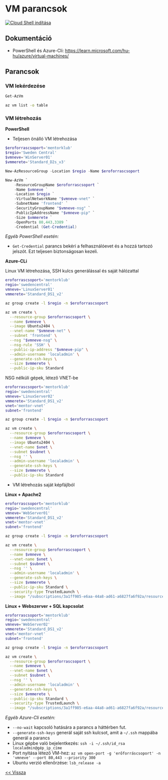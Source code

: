 # VM parancsok

[![Cloud Shell indítása](https://learn.microsoft.com/azure/cloud-shell/media/embed-cloud-shell/launch-cloud-shell-1.png)](https://shell.azure.com)
## Dokumentáció

- PowerShell és Azure-Cli: https://learn.microsoft.com/hu-hu/azure/virtual-machines/

## Parancsok

### VM lekérdezése

```powershell
Get-AzVm
```

```bash
az vm list -o table
```

### VM létrehozás

**PowerShell**

- Teljesen önálló VM létrehozása

```powershell
$eroforrascsoport='mentorklub'
$regio='Sweden Central'
$vmneve='WinServer01'
$vmmerete='Standard_D2s_v3'
```

```powershell
New-AzResourceGroup -Location $regio -Name $eroforrascsoport
```

```powershell
New-AzVm `
    -ResourceGroupName $eroforrascsoport `
    -Name $vmneve `
    -Location $regio `
    -VirtualNetworkName "$vmneve-vnet" `
    -SubnetName 'frontend' `
    -SecurityGroupName "$vmneve-nsg" `
    -PublicIpAddressName "$vmneve-pip" `
    -Size $vmmerete `
    -OpenPorts 80,443,3389 `
    -Credential (Get-Credential)
```

_Egyéb PowerShell esetén:_
- `Get-Credential` parancs bekéri a felhasználóevet és a hozzá tartozó jelszót. Ezt teljesen biztonságosan kezeli.

**Azure-CLi**

Linux VM létrehozása, SSH kulcs generálással és saját hálózattal

```bash
eroforrascsoport='mentorklub'
regio='swedencentral'
vmneve='LinuxServer01'
vmmerete='Standard_DS1_v2'
```

```bash
az group create -l $regio -n $eroforrascsoport
```


```bash
az vm create \
  --resource-group $eroforrascsoport \
  --name $vmneve \
  --image Ubuntu2404 \
  --vnet-name "$vmneve-net" \
  --subnet 'frontend' \
  --nsg "$vmneve-nsg" \
  --nsg-rule 'SSH' \
  --public-ip-address "$vmneve-pip" \
  --admin-username 'localadmin' \
  --generate-ssh-keys \
  --size $vmmerete \
  --public-ip-sku Standard
```

NSG nélküli gépek, létező VNET-be

```bash
eroforrascsoport='mentorklub'
regio='swedencentral'
vmneve='LinuxServer02'
vmmerete='Standard_DS1_v2'
vnet='mentor-vnet'
subnet='frontend'
```

```bash
az group create -l $regio -n $eroforrascsoport
```

```bash
az vm create \
  --resource-group $eroforrascsoport \
  --name $vmneve \
  --image Ubuntu2404 \
  --vnet-name $vnet \
  --subnet $subnet \
  --nsg '' \
  --admin-username 'localadmin' \
  --generate-ssh-keys \
  --size $vmmerete \
  --public-ip-sku Standard
```


- VM létrehozás saját képfájlból

**Linux + Apache2**

```bash
eroforrascsoport='mentorklub'
regio='swedencentral'
vmneve='WebServer01'
vmmerete='Standard_DS1_v2'
vnet='mentor-vnet'
subnet='frontend'
```

```bash
az group create -l $regio -n $eroforrascsoport
```

```bash
az vm create \
  --resource-group $eroforrascsoport \
  --name $vmneve \
  --vnet-name $vnet \
  --subnet $subnet \
  --nsg '' \
  --admin-username 'localadmin' \
  --generate-ssh-keys \
  --size $vmmerete \
  --public-ip-sku Standard \
  --security-type TrustedLaunch \
  --image "/subscriptions/3a1ff985-e6aa-44a8-ad61-a6827fa6f92a/resourceGroups/mentorklub/providers/Microsoft.Compute/galleries/MentorKlub/images/Ubuntu24-Apache2-TesztOldal/versions/2024.10.15"
```

**Linux + Webszerver + SQL kapcsolat**

```bash
eroforrascsoport='mentorklub'
regio='swedencentral'
vmneve='WebServer02'
vmmerete='Standard_DS1_v2'
vnet='mentor-vnet'
subnet='frontend'
```

```bash
az group create -l $regio -n $eroforrascsoport
```

```bash
az vm create \
  --resource-group $eroforrascsoport \
  --name $vmneve \
  --vnet-name $vnet \
  --subnet $subnet \
  --nsg '' \
  --admin-username 'localadmin' \
  --generate-ssh-keys \
  --size $vmmerete \
  --public-ip-sku Standard \
  --security-type TrustedLaunch \
  --image "/subscriptions/3a1ff985-e6aa-44a8-ad61-a6827fa6f92a/resourceGroups/mentorklub/providers/Microsoft.Compute/galleries/MentorKlub/images/Ubuntu24-WebApp-SQL-Kapcsolat/versions/2024.10.15"
```


_Egyéb Azure-Cli esetén:_

- `--no-wait` kapcsoló hatására a parancs a háttérben fut.
- `--generate-ssh-keys` generál saját ssh kulcsot, amit a `~/.ssh` mappába generál a parancs
- Linux gépbe való bejelentkezés: `ssh -i ~/.ssh/id_rsa localadmin@gép_ip_címe`
- Port nyitása létező VM-hez: `az vm open-port -g 'erőforráscsoport' -n 'vmneve' --port 80,443 --priority 300`
- Ubuntu verzió ellenőrzése: `lsb_release -a`

[<< Vissza](README.md)

